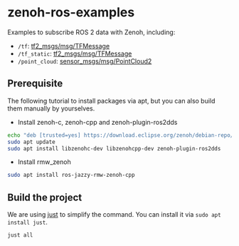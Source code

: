 # zenoh-ros-examples

Examples to subscribe ROS 2 data with Zenoh, including:

* `/tf`: [tf2_msgs/msg/TFMessage](https://github.com/ros2/geometry2/blob/rolling/tf2_msgs/msg/TFMessage.msg)
* `/tf_static`: [tf2_msgs/msg/TFMessage](https://github.com/ros2/geometry2/blob/rolling/tf2_msgs/msg/TFMessage.msg)
* `/point_cloud`: [sensor_msgs/msg/PointCloud2](https://github.com/ros2/common_interfaces/blob/rolling/sensor_msgs/msg/PointCloud2.msg)

## Prerequisite

The following tutorial to install packages via apt, but you can also build them manually by yourselves.

* Install zenoh-c, zenoh-cpp and zenoh-plugin-ros2dds

```bash
echo "deb [trusted=yes] https://download.eclipse.org/zenoh/debian-repo/ /" | sudo tee -a /etc/apt/sources.list > /dev/null
sudo apt update
sudo apt install libzenohc-dev libzenohcpp-dev zenoh-plugin-ros2dds
```

* Install rmw_zenoh

```bash
sudo apt install ros-jazzy-rmw-zenoh-cpp
```

## Build the project

We are using [just](https://github.com/casey/just) to simplify the command.
You can install it via `sudo apt install just`.

```bash
just all
```
